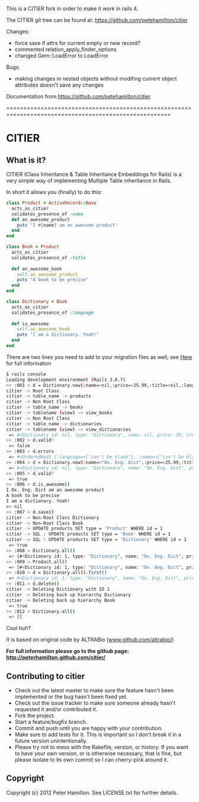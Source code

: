This is a CITIER fork in order to make it work in rails 4.

The CITIER git tree can be found at: https://github.com/petehamilton/citier

Changes:
- force save if attrs for current empty or new record?
- commented relation_apply_finder_options
- changed Gem::LoadError to LoadError

Bugs:
- making changes in nested objects without modifing current object attributes doesn't save any changes


Documentation from https://github.com/petehamilton/citier

======================================================================================================

CITIER
======

What is it?
-----------
CITIER (Class Inheritance & Table Inheritance Embeddings for Rails) is a very simple way of implementing Multiple Table inheritance in Rails.

In short it allows you (finally) to do this:

```ruby
class Product < ActiveRecord::Base
  acts_as_citier
  validates_presence_of :name
  def an_awesome_product
    puts "I #{name} am an awesome product"
  end
end

class Book < Product
  acts_as_citier
  validates_presence_of :title
  
  def an_awesome_book
    self.an_awesome_product
    puts "A book to be precise"
  end
end

class Dictionary < Book
  acts_as_citier
  validates_presence_of :language
  
  def is_awesome
    self.an_awesome_book
    puts "I am a dictionary. Yeah!"
  end
end
```
There are two lines you need to add to your migration files as well, see [Here](http://peterhamilton.github.com/citier/) for full information

```bash
$ rails console
Loading development environment (Rails 3.0.7)
>> :001 > d = Dictionary.new(:name=>nil,:price=>25.99,:title=>nil,:language=>nil)
citier -> Root Class
citier -> table_name -> products
citier -> Non Root Class
citier -> table_name -> books
citier -> tablename (view) -> view_books
citier -> Non Root Class
citier -> table_name -> dictionaries
citier -> tablename (view) -> view_dictionaries
 => #<Dictionary id: nil, type: "Dictionary", name: nil, price: 25, created_at: nil, updated_at: nil, title: nil, author: nil, language: nil> 
>> :002 > d.valid?
 => false 
>> :003 > d.errors
 => #<OrderedHash {:language=>["can't be blank"], :name=>["can't be blank"], :title=>["can't be blank"]}> 
>> :004 > d = Dictionary.new(:name=>"Ox. Eng. Dict",:price=>25.99,:title=>"The Oxford English Dictionary",:language=>"English")
 => #<Dictionary id: nil, type: "Dictionary", name: "Ox. Eng. Dict", price: 25, created_at: nil, updated_at: nil, title: "The Oxford English Dictionary", author: nil, language: "English"> 
>> :005 > d.valid?
 => true
>> :006 > d.is_awesome()
I Ox. Eng. Dict am an awesome product
A book to be precise
I am a dictionary. Yeah!
=> nil
>> :007 > d.save()
citier -> Non-Root Class Dictionary
citier -> Non-Root Class Book
citier -> UPDATE products SET type = 'Product' WHERE id = 1
citier -> SQL : UPDATE products SET type = 'Book' WHERE id = 1
citier -> SQL : UPDATE products SET type = 'Dictionary' WHERE id = 1
 => true 
>> :008 > Dictionary.all()
 => [#<Dictionary id: 1, type: "Dictionary", name: "Ox. Eng. Dict", price: 25, created_at: "2011-04-28 22:46:23", updated_at: "2011-04-28 22:46:23", title: "The Oxford English Dictionary", author: nil, language: "English">] 
>> :009 > Product.all()
 => [#<Dictionary id: 1, type: "Dictionary", name: "Ox. Eng. Dict", price: 25, created_at: "2011-04-28 22:46:23", updated_at: "2011-04-28 22:46:23", title: "The Oxford English Dictionary", author: nil, language: "English">] 
>> :010 > d = Dictionary.all().first()
 => #<Dictionary id: 1, type: "Dictionary", name: "Ox. Eng. Dict", price: 25, created_at: "2011-04-28 22:46:23", updated_at: "2011-04-28 22:46:23", title: "The Oxford English Dictionary", author: nil, language: "English"> 
>> :011 > d.delete()
citier -> Deleting Dictionary with ID 1
citier -> Deleting back up hierarchy Dictionary
citier -> Deleting back up hierarchy Book
 => true 
>> :012 > Dictionary.all()
 => []
```

Cool huh?

It is based on original code by ALTRABio (www.github.com/altrabio/)

**For full information please go to the github page:**
**http://peterhamilton.github.com/citier/**

Contributing to citier
----------------------

* Check out the latest master to make sure the feature hasn't been implemented or the bug hasn't been fixed yet.
* Check out the issue tracker to make sure someone already hasn't requested it and/or contributed it.
* Fork the project.
* Start a feature/bugfix branch.
* Commit and push until you are happy with your contribution.
* Make sure to add tests for it. This is important so I don't break it in a future version unintentionally.
* Please try not to mess with the Rakefile, version, or history. If you want to have your own version, or is otherwise necessary, that is fine, but please isolate to its own commit so I can cherry-pick around it.

Copyright
---------
Copyright (c) 2012 Peter Hamilton. See LICENSE.txt for
further details.